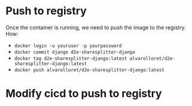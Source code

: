 # Push to registry

Once the container is running, we need to push the image to the registry. How:

- `docker login -u youruser -p yourpassword`
- `docker commit django d2e-sharesplitter-django`
- `docker tag d2e-sharesplitter-django:latest alvarolloret/d2e-sharesplitter-django:latest`
- `docker push alvarolloret/d2e-sharesplitter-django:latest`

# Modify cicd to push to registry 